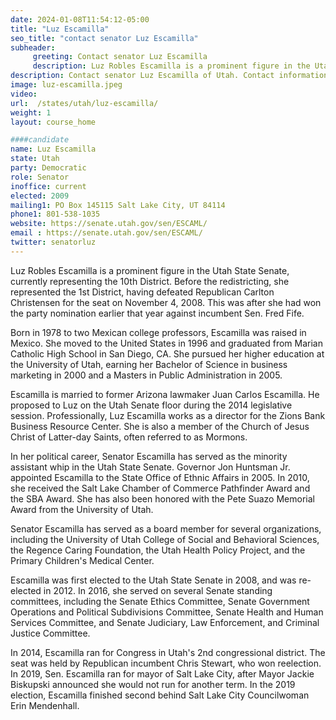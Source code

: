 ```yaml
---
date: 2024-01-08T11:54:12-05:00
title: "Luz Escamilla"
seo_title: "contact senator Luz Escamilla"
subheader:
     greeting: Contact senator Luz Escamilla
     description: Luz Robles Escamilla is a prominent figure in the Utah State Senate, currently representing the 10th District. Before the redistricting, she represented the 1st District, having defeated Republican Carlton Christensen for the seat on November 4, 2008.
description: Contact senator Luz Escamilla of Utah. Contact information for Luz Escamilla includes email address, phone number, and mailing address.
image: luz-escamilla.jpeg
video:
url:  /states/utah/luz-escamilla/
weight: 1
layout: course_home

####candidate
name: Luz Escamilla
state: Utah
party: Democratic
role: Senator
inoffice: current
elected: 2009
mailing1: PO Box 145115 Salt Lake City, UT 84114
phone1: 801-538-1035
website: https://senate.utah.gov/sen/ESCAML/
email : https://senate.utah.gov/sen/ESCAML/
twitter: senatorluz
---
```


Luz Robles Escamilla is a prominent figure in the Utah State Senate, currently representing the 10th District. Before the redistricting, she represented the 1st District, having defeated Republican Carlton Christensen for the seat on November 4, 2008. This was after she had won the party nomination earlier that year against incumbent Sen. Fred Fife.

Born in 1978 to two Mexican college professors, Escamilla was raised in Mexico. She moved to the United States in 1996 and graduated from Marian Catholic High School in San Diego, CA. She pursued her higher education at the University of Utah, earning her Bachelor of Science in business marketing in 2000 and a Masters in Public Administration in 2005.

Escamilla is married to former Arizona lawmaker Juan Carlos Escamilla. He proposed to Luz on the Utah Senate floor during the 2014 legislative session. Professionally, Luz Escamilla works as a director for the Zions Bank Business Resource Center. She is also a member of the Church of Jesus Christ of Latter-day Saints, often referred to as Mormons.

In her political career, Senator Escamilla has served as the minority assistant whip in the Utah State Senate. Governor Jon Huntsman Jr. appointed Escamilla to the State Office of Ethnic Affairs in 2005. In 2010, she received the Salt Lake Chamber of Commerce Pathfinder Award and the SBA Award. She has also been honored with the Pete Suazo Memorial Award from the University of Utah.

Senator Escamilla has served as a board member for several organizations, including the University of Utah College of Social and Behavioral Sciences, the Regence Caring Foundation, the Utah Health Policy Project, and the Primary Children's Medical Center.

Escamilla was first elected to the Utah State Senate in 2008, and was re-elected in 2012. In 2016, she served on several Senate standing committees, including the Senate Ethics Committee, Senate Government Operations and Political Subdivisions Committee, Senate Health and Human Services Committee, and Senate Judiciary, Law Enforcement, and Criminal Justice Committee.

In 2014, Escamilla ran for Congress in Utah's 2nd congressional district. The seat was held by Republican incumbent Chris Stewart, who won reelection. In 2019, Sen. Escamilla ran for mayor of Salt Lake City, after Mayor Jackie Biskupski announced she would not run for another term. In the 2019 election, Escamilla finished second behind Salt Lake City Councilwoman Erin Mendenhall.
